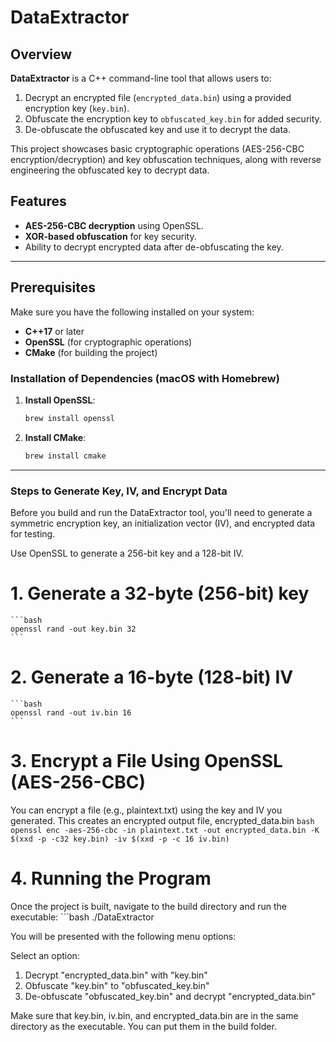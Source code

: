 # DataExtractor

## Overview

**DataExtractor** is a C++ command-line tool that allows users to:

1. Decrypt an encrypted file (`encrypted_data.bin`) using a provided encryption key (`key.bin`).
2. Obfuscate the encryption key to `obfuscated_key.bin` for added security.
3. De-obfuscate the obfuscated key and use it to decrypt the data.

This project showcases basic cryptographic operations (AES-256-CBC encryption/decryption) and key obfuscation techniques, along with reverse engineering the obfuscated key to decrypt data.

## Features

- **AES-256-CBC decryption** using OpenSSL.
- **XOR-based obfuscation** for key security.
- Ability to decrypt encrypted data after de-obfuscating the key.

---

## Prerequisites

Make sure you have the following installed on your system:

- **C++17** or later
- **OpenSSL** (for cryptographic operations)
- **CMake** (for building the project)

### Installation of Dependencies (macOS with Homebrew)

1. **Install OpenSSL**:

   ```bash
   brew install openssl

2. **Install CMake**:

   ```bash
   brew install cmake

---

### Steps to Generate Key, IV, and Encrypt Data

Before you build and run the DataExtractor tool, you'll need to generate a symmetric encryption key, an initialization vector (IV), and encrypted data for testing.

Use OpenSSL to generate a 256-bit key and a 128-bit IV.

# 1. Generate a 32-byte (256-bit) key
    ```bash
    openssl rand -out key.bin 32
    ```

# 2. Generate a 16-byte (128-bit) IV
    ```bash
    openssl rand -out iv.bin 16
    ```

# 3. Encrypt a File Using OpenSSL (AES-256-CBC)
You can encrypt a file (e.g., plaintext.txt) using the key and IV you generated. This creates an encrypted output file, encrypted_data.bin
    ```bash
    openssl enc -aes-256-cbc -in plaintext.txt -out encrypted_data.bin -K $(xxd -p -c32 key.bin) -iv $(xxd -p -c 16 iv.bin)
    ```

# 4. Running the Program

Once the project is built, navigate to the build directory and run the executable:
    ```bash
    ./DataExtractor

You will be presented with the following menu options:

Select an option:
1. Decrypt "encrypted_data.bin" with "key.bin"
2. Obfuscate "key.bin" to "obfuscated_key.bin"
3. De-obfuscate "obfuscated_key.bin" and decrypt "encrypted_data.bin"

Make sure that key.bin, iv.bin, and encrypted_data.bin are in the same directory as the executable. You can put them in the build folder.